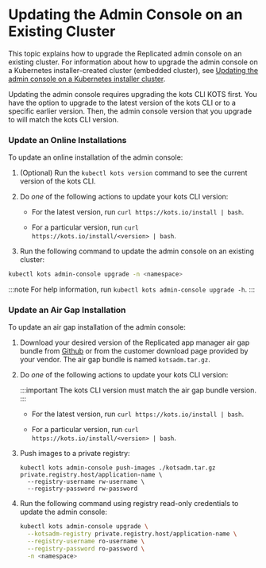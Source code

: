 # Updating the Admin Console on an Existing Cluster

This topic explains how to upgrade the Replicated admin console on an existing cluster.
For information about how to upgrade the admin console on a Kubernetes installer-created cluster (embedded cluster), see [Updating the admin console on a Kubernetes installer cluster](updating-embedded-cluster).

Updating the admin console requires upgrading the kots CLI KOTS first. You have the option to upgrade to the latest version of the kots CLI or to a specific earlier version. Then, the admin console version that you upgrade to will match the kots CLI version.

### Update an Online Installations

To update an online installation of the admin console:

1. (Optional) Run the `kubectl kots version` command to see the current version of the kots CLI.

1. Do _one_ of the following actions to update your kots CLI version:

    - For the latest version, run `curl https://kots.io/install | bash`.

    - For a particular version, run `curl https://kots.io/install/<version> | bash`.

1. Run the following command to update the admin console on an existing cluster:

  ```bash
  kubectl kots admin-console upgrade -n <namespace>
  ```

  :::note
  For help information, run `kubectl kots admin-console upgrade -h`.
  :::

### Update an Air Gap Installation

To update an air gap installation of the admin console:

1. Download your desired version of the Replicated app manager air gap bundle from [Github](https://github.com/replicatedhq/kots/releases) or from the customer download page provided by your vendor. The air gap bundle is named `kotsadm.tar.gz`.

1. Do _one_ of the following actions to update your kots CLI version:

    :::important
    The kots CLI version must match the air gap bundle version.
    :::

    - For the latest version, run `curl https://kots.io/install | bash`.

    - For a particular version, run `curl https://kots.io/install/<version> | bash`.

1. Push images to a private registry:

    ```shell
    kubectl kots admin-console push-images ./kotsadm.tar.gz private.registry.host/application-name \
      --registry-username rw-username \
      --registry-password rw-password
    ```

1. Run the following command using registry read-only credentials to update the admin console:

    ```bash
    kubectl kots admin-console upgrade \
      --kotsadm-registry private.registry.host/application-name \
      --registry-username ro-username \
      --registry-password ro-password \
      -n <namespace>
    ```
